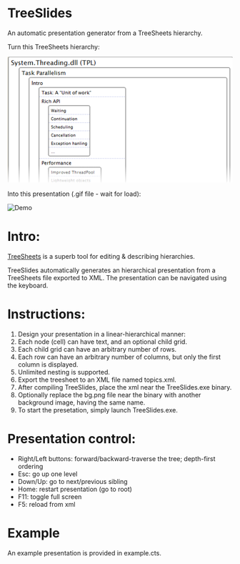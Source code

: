 # TreeSlides
An automatic presentation generator from a TreeSheets hierarchy.

Turn this TreeSheets hierarchy:

![TreeSheets](ts.png?raw=true "TreeSheets")


Into this presentation (.gif file - wait for load):

![Demo](TreeSlides.gif?raw=true "Demo")

# Intro:
[TreeSheets](http://strlen.com/treesheets) is a superb tool for editing & describing hierarchies.

TreeSlides automatically generates an hierarchical presentation from a TreeSheets file exported to XML.
The presentation can be navigated using the keyboard.

# Instructions:
1. Design your presentation in a linear-hierarchical manner:
  1. Each node (cell) can have text, and an optional child grid.
  2. Each child grid can have an arbitrary number of rows.
  3. Each row can have an arbitrary number of columns, but only the first column is displayed.
  4. Unlimited nesting is supported.
2. Export the treesheet to an XML file named topics.xml.
3. After compiling TreeSlides, place the xml near the TreeSlides.exe binary.
4. Optionally replace the bg.png file near the binary with another background image, having the same name.
5. To start the presetation, simply launch TreeSlides.exe.

# Presentation control:
* Right/Left buttons: forward/backward-traverse the tree; depth-first ordering
* Esc: go up one level
* Down/Up: go to next/previous sibling
* Home: restart presentation (go to root)
* F11: toggle full screen
* F5: reload from xml

# Example
An example presentation is provided in example.cts.
